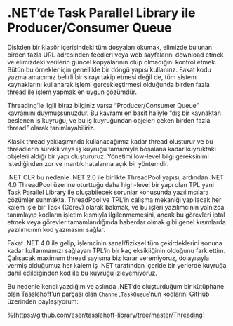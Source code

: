 # .NET’de Task Parallel Library ile Producer/Consumer Queue

Diskden bir klasör içerisindeki tüm dosyaları okumak, elimizde bulunan birden
fazla URL adresinden feedleri veya web sayfalarını download etmek ve elimizdeki
verilerin güncel kopyalarının olup olmadığını kontrol etmek. Bütün bu örnekler
için genellikle bir döngü yapısı kullanırız. Fakat kodu yazma amacımız belirli
bir sırayı takip etmesi değil de, tüm sistem kaynaklarını kullanarak işlemi
gerçekleştirmesi olduğunda birden fazla thread ile işlem yapmak en uygun
çözümdür.

Threading’le ilgili biraz bilginiz varsa “Producer/Consumer Queue” kavramını
duymuşsunuzdur. Bu kavramı en basit haliyle “dış bir kaynaktan beslenen iş
kuyruğu, ve bu iş kuyruğundan objeleri çeken birden fazla thread” olarak
tanımlayabiliriz.

Klasik thread yaklaşımında kullanacağımız kadar thread oluşturur ve bu
threadlerin sürekli veya iş kuyruğu tamamiyle boşalana kadar kuyruktaki objeleri
aldığı bir yapı oluştururuz. Yönetimi low-level bilgi gereksinimi istediğinden
zor ve mantık hatalarına açık bir yöntemdir.

.NET CLR bu nedenle .NET 2.0 ile birlikte ThreadPool yapısı, ardından .NET 4.0
ThreadPool üzerine oturttuğu daha high-level bir yapı olan TPL yani Task
Parallel Library ile oluşabilecek sorunlar konusunda yazılımcılara çözümler
sunmakta. ThreadPool ve TPL’in çalışma mekaniği yapılacak her kalem iş’e bir
Task (Görev) olarak bakmak, ve bu işleri yazılımcının yalnızca tanımlayıp
kodların işletim kısmıyla ilgilenmemesini, ancak bu görevleri iptal etmek veya
görevler tamamlandığında haberdar olmak gibi genel kısımlarda yazılımcının kod
yazmasını sağlar.

Fakat .NET 4.0 ile gelip, işlemcinin sanal/fiziksel tüm çekirdeklerini sonuna
kadar kullanmamızı sağlayan TPL’in bir kaç eksikliğinin olduğunu fark ettim.
Çalışacak maximum thread sayısına biz karar veremiyoruz, dolayısıyla vermiş
olduğumuz her kalem iş .NET tarafından içeride bir yerlerde kuyruğa dahil
edildiğinden kod ile bu kuyruğu izleyemiyoruz.

Bu nedenle kendi yazdığım ve aslında .NET’de oluşturduğum bir kütüphane olan
Tasslehoff’un parçası olan `ChannelTaskQueue`’nun kodlarını GitHub üzerinden
paylaşıyorum:

%[https://github.com/eser/tasslehoff-library/tree/master/Threading]
